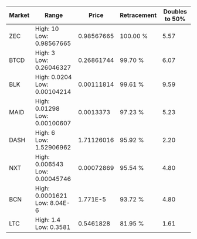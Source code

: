 | Market | Range | Price| Retracement | Doubles to 50% |
| --- | --- | --- | --- | --- |
| ZEC | High: 10<br />Low: 0.98567665 | 0.98567665 | 100.00 % | 5.57 |
| BTCD | High: 3<br />Low: 0.26046327 | 0.26861744 | 99.70 % | 6.07 |
| BLK | High: 0.0204<br />Low: 0.00104214 | 0.00111814 | 99.61 % | 9.59 |
| MAID | High: 0.01298<br />Low: 0.00100607 | 0.0013373 | 97.23 % | 5.23 |
| DASH | High: 6<br />Low: 1.52906962 | 1.71126016 | 95.92 % | 2.20 |
| NXT | High: 0.006543<br />Low: 0.00045746 | 0.00072869 | 95.54 % | 4.80 |
| BCN | High: 0.0001621<br />Low: 8.04E-6 | 1.771E-5 | 93.72 % | 4.80 |
| LTC | High: 1.4<br />Low: 0.3581 | 0.5461828 | 81.95 % | 1.61 |
